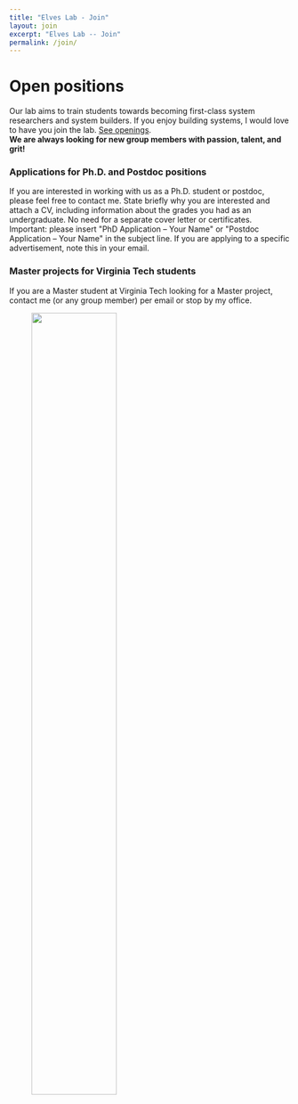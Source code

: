 ```yaml
---
title: "Elves Lab - Join"
layout: join
excerpt: "Elves Lab -- Join"
permalink: /join/
---
```


# Open positions

Our lab aims to train students towards becoming first-class system researchers and system builders. If you enjoy building systems, I would love to have you join the lab. [See openings](https://people.cs.vt.edu/~litinghu/). <br />
**We are always looking for new group members with passion, talent, and grit!** 

### Applications for Ph.D. and Postdoc positions

If you are interested in working with us as a Ph.D. student or postdoc, please feel free to contact me. State briefly why you are interested and attach a CV, including information about the grades you had as an undergraduate. No need for a separate cover letter or certificates. Important: please insert \"PhD Application – Your Name\" or \"Postdoc Application – Your Name\" in the subject line. If you are applying to a specific advertisement, note this in your email.

### Master projects for Virginia Tech students

If you are a Master student at Virginia Tech looking for a Master project, contact me (or any group member) per email or stop by my office.
<br />
<figure>
<img src="{{ site.url }}{{ site.baseurl }}/images/picpic/vt_winter.jpeg" width="60%" >
</figure>